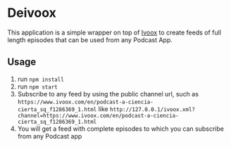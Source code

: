 # Deivoox

This application is a simple wrapper on top of [Ivoox](https://www.ivoox.com/en/) to create feeds of full length episodes that can be used
from any Podcast App.

## Usage

1. run `npm install`
2. run `npm start`
3. Subscribe to any feed by using the public channel url, such as `https://www.ivoox.com/en/podcast-a-ciencia-cierta_sq_f1286369_1.html` like `http://127.0.0.1/ivoox.xml?channel=https://www.ivoox.com/en/podcast-a-ciencia-cierta_sq_f1286369_1.html`
4. You will get a feed with complete episodes to which you can subscribe from any Podcast app
